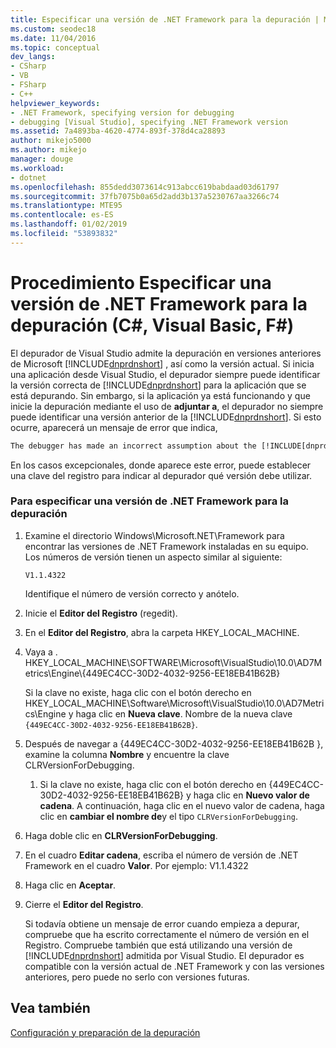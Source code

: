 ```yaml
---
title: Especificar una versión de .NET Framework para la depuración | Microsoft Docs
ms.custom: seodec18
ms.date: 11/04/2016
ms.topic: conceptual
dev_langs:
- CSharp
- VB
- FSharp
- C++
helpviewer_keywords:
- .NET Framework, specifying version for debugging
- debugging [Visual Studio], specifying .NET Framework version
ms.assetid: 7a4893ba-4620-4774-893f-378d4ca28893
author: mikejo5000
ms.author: mikejo
manager: douge
ms.workload:
- dotnet
ms.openlocfilehash: 855dedd3073614c913abcc619babdaad03d61797
ms.sourcegitcommit: 37fb7075b0a65d2add3b137a5230767aa3266c74
ms.translationtype: MTE95
ms.contentlocale: es-ES
ms.lasthandoff: 01/02/2019
ms.locfileid: "53893832"
---
```

# <a name="how-to-specify-a-net-framework-version-for-debugging-c-visual-basic-f"></a>Procedimiento Especificar una versión de .NET Framework para la depuración (C#, Visual Basic, F#)

El depurador de Visual Studio admite la depuración en versiones anteriores de Microsoft [!INCLUDE[dnprdnshort](../code-quality/includes/dnprdnshort_md.md)] , así como la versión actual. Si inicia una aplicación desde Visual Studio, el depurador siempre puede identificar la versión correcta de [!INCLUDE[dnprdnshort](../code-quality/includes/dnprdnshort_md.md)] para la aplicación que se está depurando. Sin embargo, si la aplicación ya está funcionando y que inicie la depuración mediante el uso de **adjuntar a**, el depurador no siempre puede identificar una versión anterior de la [!INCLUDE[dnprdnshort](../code-quality/includes/dnprdnshort_md.md)]. Si esto ocurre, aparecerá un mensaje de error que indica,  

``` cmd 
The debugger has made an incorrect assumption about the [!INCLUDE[dnprdnshort](../code-quality/includes/dnprdnshort_md.md)] version your application is going to use.  
```

En los casos excepcionales, donde aparece este error, puede establecer una clave del registro para indicar al depurador qué versión debe utilizar.  
  
### <a name="to-specify-a-net-framework-version-for-debugging"></a>Para especificar una versión de .NET Framework para la depuración  
  
1. Examine el directorio Windows\Microsoft.NET\Framework para encontrar las versiones de .NET Framework instaladas en su equipo. Los números de versión tienen un aspecto similar al siguiente:  
  
    `V1.1.4322`  
  
    Identifique el número de versión correcto y anótelo.  
  
2. Inicie el **Editor del Registro** (regedit).  
  
3. En el **Editor del Registro**, abra la carpeta HKEY_LOCAL_MACHINE.  
  
4. Vaya a . HKEY_LOCAL_MACHINE\SOFTWARE\Microsoft\VisualStudio\10.0\AD7Metrics\Engine\\{449EC4CC-30D2-4032-9256-EE18EB41B62B}  
  
    Si la clave no existe, haga clic con el botón derecho en HKEY_LOCAL_MACHINE\Software\Microsoft\VisualStudio\10.0\AD7Metrics\Engine y haga clic en **Nueva clave**. Nombre de la nueva clave `{449EC4CC-30D2-4032-9256-EE18EB41B62B}`.  
  
5. Después de navegar a {449EC4CC-30D2-4032-9256-EE18EB41B62B }, examine la columna **Nombre** y encuentre la clave CLRVersionForDebugging.  
  
   1.  Si la clave no existe, haga clic con el botón derecho en {449EC4CC-30D2-4032-9256-EE18EB41B62B} y haga clic en **Nuevo valor de cadena**. A continuación, haga clic en el nuevo valor de cadena, haga clic en **cambiar el nombre de**y el tipo `CLRVersionForDebugging`.  
  
6. Haga doble clic en **CLRVersionForDebugging**.  
  
7. En el cuadro **Editar cadena**, escriba el número de versión de .NET Framework en el cuadro **Valor**. Por ejemplo: V1.1.4322  
  
8. Haga clic en **Aceptar**.  
  
9. Cierre el **Editor del Registro**.  
  
     Si todavía obtiene un mensaje de error cuando empieza a depurar, compruebe que ha escrito correctamente el número de versión en el Registro. Compruebe también que está utilizando una versión de [!INCLUDE[dnprdnshort](../code-quality/includes/dnprdnshort_md.md)] admitida por Visual Studio. El depurador es compatible con la versión actual de .NET Framework y con las versiones anteriores, pero puede no serlo con versiones futuras.  
  
## <a name="see-also"></a>Vea también  
 [Configuración y preparación de la depuración](../debugger/debugger-settings-and-preparation.md)